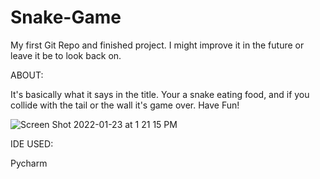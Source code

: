 # Snake-Game

My first Git Repo and finished project. 
I might improve it in the future or leave it be to look back on.

ABOUT:

It's basically what it says in the title. 
Your a snake eating food, and if you collide with the tail or the wall it's game over.
Have Fun!

![Screen Shot 2022-01-23 at 1 21 15 PM](https://user-images.githubusercontent.com/83836313/150692403-6273bc6b-8e6f-4c6b-88e0-e6a317f6eed1.png)


IDE USED:

Pycharm
